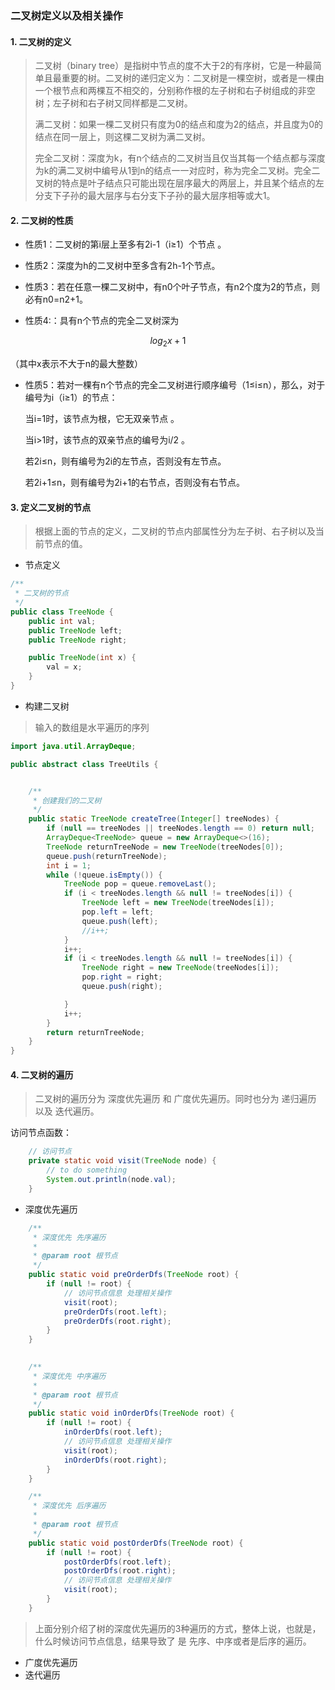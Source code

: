### 二叉树定义以及相关操作

#### 1. 二叉树的定义

> 二叉树（binary tree）是指树中节点的度不大于2的有序树，它是一种最简单且最重要的树。二叉树的递归定义为：二叉树是一棵空树，或者是一棵由一个根节点和两棵互不相交的，分别称作根的左子树和右子树组成的非空树；左子树和右子树又同样都是二叉树。
>
> 满二叉树：如果一棵二叉树只有度为0的结点和度为2的结点，并且度为0的结点在同一层上，则这棵二叉树为满二叉树。
>
> 完全二叉树：深度为k，有n个结点的二叉树当且仅当其每一个结点都与深度为k的满二叉树中编号从1到n的结点一一对应时，称为完全二叉树。完全二叉树的特点是叶子结点只可能出现在层序最大的两层上，并且某个结点的左分支下子孙的最大层序与右分支下子孙的最大层序相等或大1。

#### 2. 二叉树的性质

* 性质1：二叉树的第i层上至多有2i-1（i≥1）个节点 。

* 性质2：深度为h的二叉树中至多含有2h-1个节点。

* 性质3：若在任意一棵二叉树中，有n0个叶子节点，有n2个度为2的节点，则必有n0=n2+1。

* 性质4:：具有n个节点的完全二叉树深为

$$
log_2x+1
$$

（其中x表示不大于n的最大整数）

* 性质5：若对一棵有n个节点的完全二叉树进行顺序编号（1≤i≤n），那么，对于编号为i（i≥1）的节点：

  当i=1时，该节点为根，它无双亲节点 。

  当i>1时，该节点的双亲节点的编号为i/2 。

  若2i≤n，则有编号为2i的左节点，否则没有左节点。

  若2i+1≤n，则有编号为2i+1的右节点，否则没有右节点。

#### 3. 定义二叉树的节点

> 根据上面的节点的定义，二叉树的节点内部属性分为左子树、右子树以及当前节点的值。

* 节点定义

```java
/**
 * 二叉树的节点
 */
public class TreeNode {
    public int val;
    public TreeNode left;
    public TreeNode right;

    public TreeNode(int x) {
        val = x;
    }
}
```

* 构建二叉树

> 输入的数组是水平遍历的序列

```java
import java.util.ArrayDeque;

public abstract class TreeUtils {


    /**
     * 创建我们的二叉树
     */
    public static TreeNode createTree(Integer[] treeNodes) {
        if (null == treeNodes || treeNodes.length == 0) return null;
        ArrayDeque<TreeNode> queue = new ArrayDeque<>(16);
        TreeNode returnTreeNode = new TreeNode(treeNodes[0]);
        queue.push(returnTreeNode);
        int i = 1;
        while (!queue.isEmpty()) {
            TreeNode pop = queue.removeLast();
            if (i < treeNodes.length && null != treeNodes[i]) {
                TreeNode left = new TreeNode(treeNodes[i]);
                pop.left = left;
                queue.push(left);
                //i++;
            }
            i++;
            if (i < treeNodes.length && null != treeNodes[i]) {
                TreeNode right = new TreeNode(treeNodes[i]);
                pop.right = right;
                queue.push(right);

            }
            i++;
        }
        return returnTreeNode;
    }
}
```

#### 4. 二叉树的遍历

> 二叉树的遍历分为 深度优先遍历 和 广度优先遍历。同时也分为 递归遍历 以及 迭代遍历。

访问节点函数：

```java
    // 访问节点
    private static void visit(TreeNode node) {
        // to do something
        System.out.println(node.val);
    }
```



* 深度优先遍历

```java
    /**
     * 深度优先 先序遍历
     *
     * @param root 根节点
     */
    public static void preOrderDfs(TreeNode root) {
        if (null != root) {
            // 访问节点信息 处理相关操作
            visit(root);
            preOrderDfs(root.left);
            preOrderDfs(root.right);
        }
    }
    
```



```java
    /**
     * 深度优先 中序遍历
     *
     * @param root 根节点
     */
    public static void inOrderDfs(TreeNode root) {
        if (null != root) {
            inOrderDfs(root.left);
            // 访问节点信息 处理相关操作
            visit(root);
            inOrderDfs(root.right);
        }
    }
```



```java
    /**
     * 深度优先 后序遍历
     *
     * @param root 根节点
     */
    public static void postOrderDfs(TreeNode root) {
        if (null != root) {
            postOrderDfs(root.left);
            postOrderDfs(root.right);
            // 访问节点信息 处理相关操作
            visit(root);
        }
    }
```



> 上面分别介绍了树的深度优先遍历的3种遍历的方式，整体上说，也就是，什么时候访问节点信息，结果导致了 是 先序、中序或者是后序的遍历。

* 广度优先遍历
* 迭代遍历